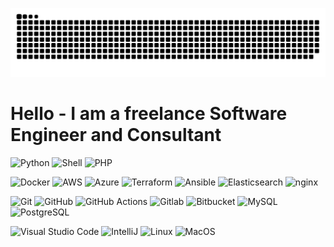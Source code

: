 ![Snake animation](https://raw.githubusercontent.com/katzefudder/katzefudder/output/github-contribution-grid-snake.svg)

# Hello - I am a freelance Software Engineer and Consultant

![Python](https://img.shields.io/badge/-Python-05122A?style=flat&logo=python) ![Shell](https://img.shields.io/badge/Shell-05122A?style=flat&logo=gnu-bash&logoColor=white) ![PHP](https://img.shields.io/badge/-PHP-05122A?style=flat&logo=PHP)
&nbsp;

![Docker](https://img.shields.io/badge/-Docker-05122A?style=flat&logo=docker) ![AWS](https://img.shields.io/badge/-Amazon-05122A?style=flat&logo=Amazon) ![Azure](https://img.shields.io/badge/Microsoft_Azure-0089D6?style=for-the-badge&logo=microsoft-azure&logoColor=white) ![Terraform](https://img.shields.io/badge/-Terraform-05122A?style=flat&logo=Terraform) ![Ansible](https://img.shields.io/badge/-Ansibl-05122A?style=flat&logo=Ansible) ![Elasticsearch](https://img.shields.io/badge/Elastic_Search-005571?style=for-the-badge&logo=elasticsearch&logoColor=white) ![nginx](https://img.shields.io/badge/nginx-005571?style=flat&logo=nginx&logoColor=white) 

![Git](https://img.shields.io/badge/-Git-05122A?style=flat&logo=git) ![GitHub](https://img.shields.io/badge/-GitHub-05122A?style=flat&logo=github) ![GitHub Actions](https://img.shields.io/badge/GitHub%20Actions%20-05122A?style=flat&logo=github-actions&logoColor=white) ![Gitlab](https://img.shields.io/badge/-Gitlab-05122A?style=flat&logo=gitlab) ![Bitbucket](https://img.shields.io/badge/-Bitbucket-05122A?style=flat&logo=bitbucket) ![MySQL](https://img.shields.io/badge/-MySQL-05122A?style=flat&logo=mysql&logoColor=white) ![PostgreSQL](https://img.shields.io/badge/-PostgreSQL-05122A?style=flat&logo=postgresql)

![Visual Studio Code](https://img.shields.io/badge/-Visual%20Studio%20Code-05122A?style=flat&logo=visual-studio-code&logoColor=007ACC) ![IntelliJ](https://img.shields.io/badge/-PhpStorm-05122A?style=flat&logo=jetbrains) ![Linux](https://img.shields.io/badge/-Linux-05122A?style=flat&logo=linux&logoColor=white) ![MacOS](https://img.shields.io/badge/-MacOS-05122A?style=flat&logo=apple)&nbsp;
